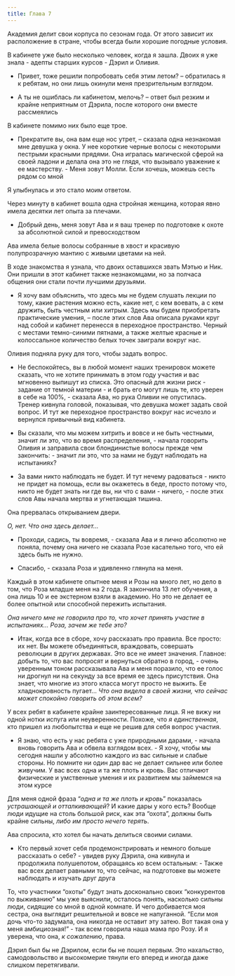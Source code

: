 ```yaml
---
title: Глава 7
---
```


Академия делит свои корпуса по сезонам года. От этого зависит их расположение в стране, чтобы всегда были хорошие
погодные условия.

В кабинете уже было несколько человек, когда я зашла. Двоих я уже знала - адепты старших курсов - Дэрил и Оливия.

- Привет, тоже решили попробовать себя этим летом? – обратилась я к ребятам, но они лишь окинули меня презрительным
  взглядом.

- А ты не ошиблась ли кабинетом, мелочь? – ответ был резким и крайне неприятным от Дэрила, после которого они вместе
  рассмеялись

В кабинете помимо них было еще трое.

- Прекратите вы, она вам еще нос утрет, – сказала одна незнакомая мне девушка у окна. У нее короткие черные волосы с
  некоторыми пестрыми красными прядями. Она игралась магической сферой на своей ладони и делала она это не глядя, что
  вызывало уважение к ее мастерству. - Меня зовут Молли. Если хочешь, можешь сесть рядом со мной

Я улыбнулась и это стало моим ответом.

Через минуту в кабинет вошла одна стройная женщина, которая явно имела десятки лет опыта за плечами.

- Добрый день, меня зовут Ава и я ваш тренер по подготовке к охоте за абсолютной силой и превосходством

Ава имела белые волосы собранные в хвост и красивую полупрозрачную мантию с живыми цветами на ней.

В ходе знакомства я узнала, что двоих оставшихся звать Мэтью и Ник. Они пришли в этот кабинет также незнакомцами, но за
полчаса общения они стали почти лучшими друзьями.

- Я хочу вам объяснить, что здесь мы не будем слушать лекции по тому, какие растения можно есть, какие нет, с кем
  воевать, а с кем дружить, быть честным или хитрым. Здесь мы будем приобретать практические умения, – после этих слов
  Ава описала руками круг над собой и кабинет перенесся в переходное пространство. Черный с местами темно-синими
  пятнами, а также желтые красные и колоссальное количество белых точек заиграли вокруг нас.

Оливия подняла руку для того, чтобы задать вопрос.

- Не беспокойтесь, вы в любой момент наших тренировок можете сказать, что не хотите принимать в этом году участия и вас
  мгновенно выпишут из списка. Это опасный для жизни риск - задание от темной материи - и брать его могут лишь те, кто
  уверен в себе на 100%, - сказала Ава, но рука Оливии не опустилась. Тренер кивнула головой, показывая, что девушка
  может задать свой вопрос. И тут же переходное пространство вокруг нас исчезло и вернулся привычный вид кабинета.

- Вы сказали, что мы можем хитрить и вовсе и не быть честными, значит ли это, что во время распределения, - начала
  говорить Оливия и заправила свои блондинистые волосы прежде чем закончить: - значит ли это, что за нами не будут
  наблюдать на испытаниях?

- За вами никто наблюдать не будет. И тут нечему радоваться - никто не придет на помощь, если вы окажетесь в беде,
  просто потому что, никто не будет знать ни где вы, ни что с вами - ничего, - после этих слов Авы начала мертва и
  угнетающая тишина.

Она прервалась открыванием двери.

_О, нет. Что она здесь делает..._

- Проходи, садись, ты вовремя, - сказала Ава и я лично абсолютно не поняла, почему она ничего не сказала Розе касательно
  того, что ей здесь быть не нужно.

- Спасибо, - сказала Роза и удивленно глянула на меня.

Каждый в этом кабинете опытнее меня и Розы на много лет, но дело в том, что Роза младше меня на 2 года. Я закончила 13
лет обучения, а она лишь 10 и ее экстерном взяли в академию. Но это не делает ее более опытной или способной пережить
испытания.

_Она ничего мне не говорила про то, что хочет принять участие в испытаниях… Роза, зачем же тебе это?_

- Итак, когда все в сборе, хочу рассказать про правила. Все просто: их нет. Вы можете объединяться, враждовать,
  совершать революции в других державах. Это все не имеет значения. Главное: добыть то, что вас попросят и вернуться
  обратно в город, - очень уверенным тоном рассказывала Ава и меня поразило, что ее голос ни дрогнул ни на секунду за
  все время ее здесь присутствия. Она знает, что многие из этого класса могут просто не выжить. Ее хладнокровность
  пугает… _Что она видела в своей жизни, что сейчас может спокойно говорить об этом всем?_

У всех ребят в кабинете крайне заинтересованные лица. Я не вижу ни одной нотки испуга или неуверенности. Похоже, что _я
единственная_, кто пришел из любопытства и еще не решив для себя вопрос участия.

- Я знаю, что есть у нас ребята с уже природными дарами, - начала вновь говорить Ава и обвела взглядом всех. - Я хочу,
  чтобы мы сегодня нашли у абсолютно каждого из вас сильные и слабые стороны. Но помните ни один дар вас не делает
  сильнее или более живучим. У вас всех одна и та же плоть и кровь. Вас отличают физические и умственные умения и их
  развитием мы займемся на этом курсе

Для меня одной фраза “_одна и та же плоть и кровь_” показалась _устрашающей и отталкивающей_? И какие дары у кого есть?
Вообще люди идущие на столь большой риск, как эта “охота”, должны быть крайне сильны, _либо им просто нечего терять_.

Ава спросила, кто хотел бы начать делиться своими силами.

- Кто первый хочет себя продемонстрировать и немного больше рассказать о себе? - увидев руку Дэрила, она кивнула и
  продолжила полушепотом, обращаясь ко всем остальным: - Также вас всех делает равными то, что сейчас, на подготовке вы
  можете наблюдать и изучать друг друга

То, что участники “охоты” будут знать досконально своих “конкурентов по выживанию” мы уже выяснили, осталось понять,
насколько сильны люди, сидящие со мной в одной комнате. И чего добивается моя сестра, она выглядит решительной и вовсе
не напуганной. “Если моя дочь что-то задумала, она никогда не оставит эту затею. Вот такая она у меня амбициозная!” -
так всем говорила наша мама про Розу. И я уверена, что она, _к сожалению_, права.

Дэрил был бы не Дэрилом, если бы не пошел первым. Это нахальство, самодовольство и высокомерие тянули его вперед и
иногда даже слишком перетягивали.
